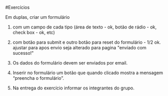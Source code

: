#Exercícios

Em duplas, criar um formulário 

1) com um campo de cada tipo (área de texto - ok,
botão de rádio - ok, check box - ok, etc)

2) com botão para submit e outro botão para reset do formulário - 1/2 ok. ajustar para apos envio seja alterado para pagina "enviado com sucesso!"

3)  Os dados do formulário devem ser enviados por email.

4) Inserir no formulário um botão que quando clicado mostra a mensagem
“preencha o formulário”.

5) Na entrega do exercício informar os integrantes do grupo.
